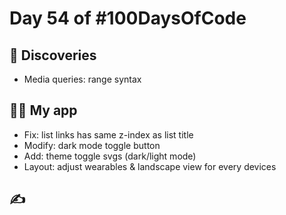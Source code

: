 # Day 54 of #100DaysOfCode

## 📖 Discoveries

- Media queries: range syntax

## 👨‍💻 My app

- Fix: list links has same z-index as list title
- Modify: dark mode toggle button
- Add: theme toggle svgs (dark/light mode)
- Layout: adjust wearables & landscape view for every devices

## ✍
